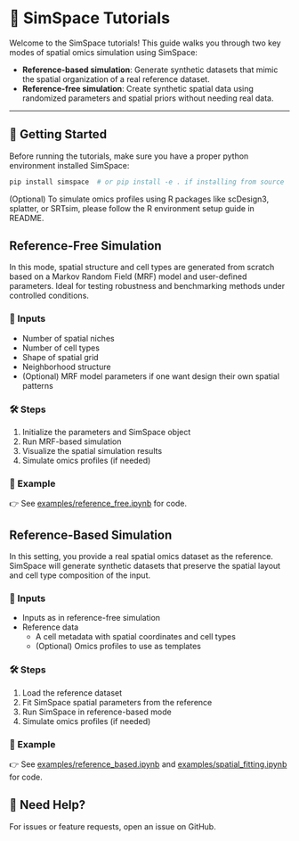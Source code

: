 # 📘 SimSpace Tutorials

Welcome to the SimSpace tutorials! This guide walks you through two key modes of spatial omics simulation using SimSpace:

- **Reference-based simulation**: Generate synthetic datasets that mimic the spatial organization of a real reference dataset.
- **Reference-free simulation**: Create synthetic spatial data using randomized parameters and spatial priors without needing real data.

---

## 🧭 Getting Started

Before running the tutorials, make sure you have a proper python environment installed SimSpace:

```bash
pip install simspace  # or pip install -e . if installing from source
```

(Optional) To simulate omics profiles using R packages like scDesign3, splatter, or SRTsim, please follow the R environment setup guide in README.

## Reference-Free Simulation

In this mode, spatial structure and cell types are generated from scratch based on a Markov Random Field (MRF) model and user-defined parameters. Ideal for testing robustness and benchmarking methods under controlled conditions.

### 📂 Inputs
- Number of spatial niches
- Number of cell types
- Shape of spatial grid
- Neighborhood structure
- (Optional) MRF model parameters if one want design their own spatial patterns

### 🛠️ Steps
1. Initialize the parameters and SimSpace object
2. Run MRF-based simulation
3. Visualize the spatial simulation results
4. Simulate omics profiles (if needed)

### 📌 Example

👉 See [examples/reference_free.ipynb](examples/reference_free.ipynb) for code.

## Reference-Based Simulation

In this setting, you provide a real spatial omics dataset as the reference. SimSpace will generate synthetic datasets that preserve the spatial layout and cell type composition of the input.

### 📂 Inputs
- Inputs as in reference-free simulation
- Reference data
  - A cell metadata with spatial coordinates and cell types
  - (Optional) Omics profiles to use as templates

### 🛠️ Steps
1. Load the reference dataset
2. Fit SimSpace spatial parameters from the reference
3. Run SimSpace in reference-based mode
4. Simulate omics profiles (if needed)

### 📌 Example

👉 See [examples/reference_based.ipynb](examples/reference_based.ipynb) and [examples/spatial_fitting.ipynb](examples/spatial_fitting.ipynb) for code.


## 🙋 Need Help?

For issues or feature requests, open an issue on GitHub.
